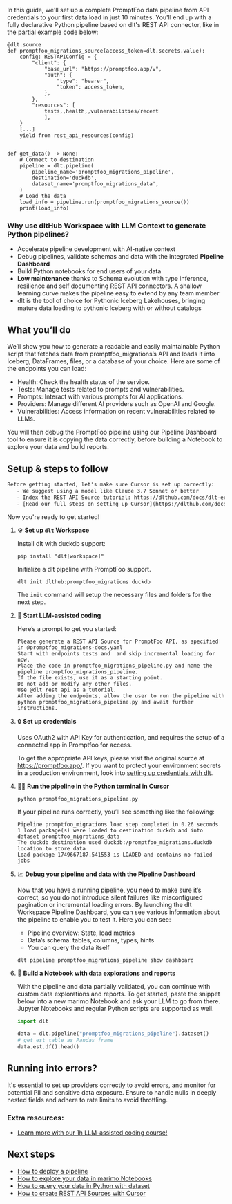 In this guide, we'll set up a complete PromptFoo data pipeline from API credentials to your first data load in just 10 minutes. You'll end up with a fully declarative Python pipeline based on dlt's REST API connector, like in the partial example code below:

```python-outcome
@dlt.source
def promptfoo_migrations_source(access_token=dlt.secrets.value):
    config: RESTAPIConfig = {
        "client": {
            "base_url": "https://promptfoo.app/v",
            "auth": {
                "type": "bearer",
                "token": access_token,
            },
        },
        "resources": [
            tests,,health,,vulnerabilities/recent
            ],
    }
    [...]
    yield from rest_api_resources(config)


def get_data() -> None:
    # Connect to destination
    pipeline = dlt.pipeline(
        pipeline_name='promptfoo_migrations_pipeline',
        destination='duckdb',
        dataset_name='promptfoo_migrations_data', 
    )
    # Load the data
    load_info = pipeline.run(promptfoo_migrations_source())
    print(load_info) 
```

### Why use dltHub Workspace with LLM Context to generate Python pipelines?

- Accelerate pipeline development with AI-native context
- Debug pipelines, validate schemas and data with the integrated **Pipeline Dashboard**
- Build Python notebooks for end users of your data
- **Low maintenance** thanks to Schema evolution with type inference, resilience and self documenting REST API connectors. A shallow learning curve makes the pipeline easy to extend by any team member
- dlt is the tool of choice for Pythonic Iceberg Lakehouses, bringing mature data loading to pythonic Iceberg with or without catalogs

## What you’ll do

We’ll show you how to generate a readable and easily maintainable Python script that fetches data from promptfoo_migrations’s API and loads it into Iceberg, DataFrames, files, or a database of your choice. Here are some of the endpoints you can load:

- Health: Check the health status of the service.
- Tests: Manage tests related to prompts and vulnerabilities.
- Prompts: Interact with various prompts for AI applications.
- Providers: Manage different AI providers such as OpenAI and Google.
- Vulnerabilities: Access information on recent vulnerabilities related to LLMs.

You will then debug the PromptFoo pipeline using our Pipeline Dashboard tool to ensure it is copying the data correctly, before building a Notebook to explore your data and build reports.

## Setup & steps to follow

```default
Before getting started, let's make sure Cursor is set up correctly:
   - We suggest using a model like Claude 3.7 Sonnet or better
   - Index the REST API Source tutorial: https://dlthub.com/docs/dlt-ecosystem/verified-sources/rest_api/ and add it to context as **@dlt rest api**
   - [Read our full steps on setting up Cursor](https://dlthub.com/docs/dlt-ecosystem/llm-tooling/cursor-restapi#23-configuring-cursor-with-documentation)
```

Now you're ready to get started!

1. ⚙️ **Set up `dlt` Workspace**
    
    Install dlt with duckdb support:
    ```shell
    pip install "dlt[workspace]"
    ```

    Initialize a dlt pipeline with PromptFoo support.
    ```shell
    dlt init dlthub:promptfoo_migrations duckdb
    ```

    The `init` command will setup the necessary files and folders for the next step.
    
2. 🤠 **Start LLM-assisted coding**
    
    Here’s a prompt to get you started:
    
    ```prompt
    Please generate a REST API Source for PromptFoo API, as specified in @promptfoo_migrations-docs.yaml 
    Start with endpoints tests and  and skip incremental loading for now. 
    Place the code in promptfoo_migrations_pipeline.py and name the pipeline promptfoo_migrations_pipeline. 
    If the file exists, use it as a starting point. 
    Do not add or modify any other files. 
    Use @dlt rest api as a tutorial. 
    After adding the endpoints, allow the user to run the pipeline with python promptfoo_migrations_pipeline.py and await further instructions.
    ```

    
3. 🔒 **Set up credentials** 
    
    Uses OAuth2 with API Key for authentication, and requires the setup of a connected app in Promptfoo for access.
    
    To get the appropriate API keys, please visit the original source at https://promptfoo.app/.
    If you want to protect your environment secrets in a production environment, look into [setting up credentials with dlt](https://dlthub.com/docs/walkthroughs/add_credentials).
    
4. 🏃‍♀️ **Run the pipeline in the Python terminal in Cursor**
    
    ```shell
    python promptfoo_migrations_pipeline.py
    ```
    
    If your pipeline runs correctly, you’ll see something like the following:
    
    ```shell
    Pipeline promptfoo_migrations load step completed in 0.26 seconds
    1 load package(s) were loaded to destination duckdb and into dataset promptfoo_migrations_data
    The duckdb destination used duckdb:/promptfoo_migrations.duckdb location to store data
    Load package 1749667187.541553 is LOADED and contains no failed jobs
    ```
    
5. 📈 **Debug your pipeline and data with the Pipeline Dashboard**

    Now that you have a running pipeline, you need to make sure it’s correct, so you do not introduce silent failures like misconfigured pagination or incremental loading errors. By launching the dlt Workspace Pipeline Dashboard, you can see various information about the pipeline to enable you to test it. Here you can see:
    - Pipeline overview: State, load metrics
    - Data’s schema: tables, columns, types, hints
    - You can query the data itself
    
    ```shell
    dlt pipeline promptfoo_migrations_pipeline show dashboard
    ```
    
6. 🐍 **Build a Notebook with data explorations and reports**

    With the pipeline and data partially validated, you can continue with custom data explorations and reports. To get started, paste the snippet below into a new marimo Notebook and ask your LLM to go from there. Jupyter Notebooks and regular Python scripts are supported as well.

    
    ```python
    import dlt

   data = dlt.pipeline("promptfoo_migrations_pipeline").dataset()
   # get est table as Pandas frame
   data.est.df().head()
    ```

## Running into errors?

It's essential to set up providers correctly to avoid errors, and monitor for potential PII and sensitive data exposure. Ensure to handle nulls in deeply nested fields and adhere to rate limits to avoid throttling.

### Extra resources:

- [Learn more with our 1h LLM-assisted coding course!](https://www.youtube.com/watch?v=GGid70rnJuM)

## Next steps

- [How to deploy a pipeline](https://dlthub.com/docs/walkthroughs/deploy-a-pipeline)
- [How to explore your data in marimo Notebooks](https://dlthub.com/docs/general-usage/dataset-access/marimo)
- [How to query your data in Python with dataset](https://dlthub.com/docs/general-usage/dataset-access/dataset)
- [How to create REST API Sources with Cursor](https://dlthub.com/docs/dlt-ecosystem/llm-tooling/cursor-restapi)
